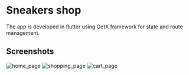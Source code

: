 # Sneakers shop

 The app is developed in flutter using GetX framework for state and route management.

## Screenshots

![home_page](https://user-images.githubusercontent.com/77952824/157100609-28906b2f-7b82-4a71-8752-fce47740734f.png)
![shopping_page](https://user-images.githubusercontent.com/77952824/157100603-3a648c51-c7e0-45df-ad09-742ad5e151e0.png)
![cart_page](https://user-images.githubusercontent.com/77952824/157100587-696609d1-ddf7-458f-a3a3-16aa6719d350.png)
